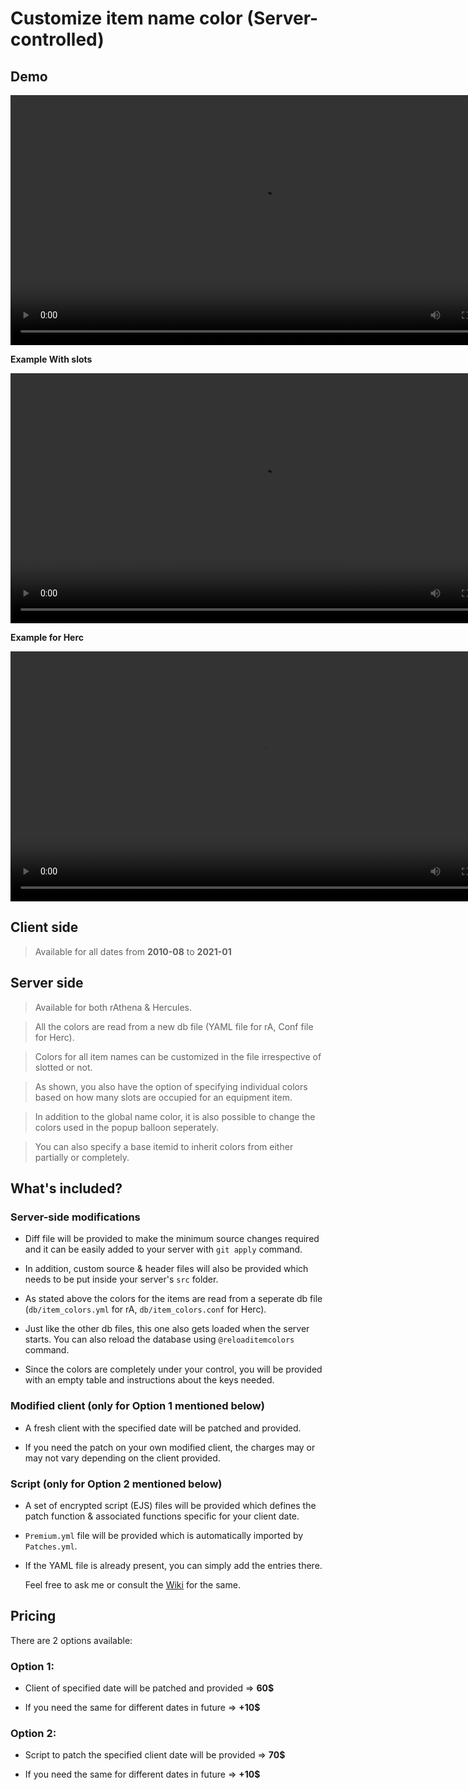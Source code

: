 
# Customize item name color (Server-controlled)

## Demo

<video src="https://raw.githubusercontent.com/Neo-Mind/Wikages/base/WARP/Clips/INameClrSrvr_Demo.mp4" width="800" controls></video>

**Example With slots**

<video src="https://raw.githubusercontent.com/Neo-Mind/Wikages/base/WARP/Clips/INameClrRa_slotDemo.mp4" width="800" controls></video>

**Example for Herc**

<video src="https://raw.githubusercontent.com/Neo-Mind/Wikages/base/WARP/Clips/INameClrHerc_slotDemo.mp4" width="800" controls></video>

## Client side
> Available for all dates from **2010-08** to **2021-01**

## Server side
> Available for both rAthena & Hercules.

> All the colors are read from a new db file (YAML file for rA, Conf file for Herc).

> Colors for all item names can be customized in the file irrespective of slotted or not.

> As shown, you also have the option of specifying individual colors based on how many slots are occupied for an equipment item.

> In addition to the global name color, it is also possible to change the colors used in the popup balloon seperately.

> You can also specify a base itemid to inherit colors from either partially or completely.

## What's included?

### Server-side modifications

- Diff file will be provided to make the minimum source changes required and it can be easily added to your server with `git apply` command.

- In addition, custom source & header files will also be provided which needs to be put inside your server's `src` folder.

- As stated above the colors for the items are read from a seperate db file (`db/item_colors.yml` for rA, `db/item_colors.conf` for Herc).

- Just like the other db files, this one also gets loaded when the server starts. You can also reload the database using `@reloaditemcolors` command.

- Since the colors are completely under your control, you will be provided with an empty table and instructions about the keys needed.

### Modified client (only for Option 1 mentioned below)

- A fresh client with the specified date will be patched and provided.

- If you need the patch on your own modified client, the charges may or may not vary depending on the client provided.

### Script (only for Option 2 mentioned below)
- A set of encrypted script (EJS) files will be provided which defines the patch function & associated functions specific for your client date.

- `Premium.yml` file will be provided which is automatically imported by `Patches.yml`.

- If the YAML file is already present, you can simply add the entries there.

  Feel free to ask me or consult the [Wiki](https://github.com/Neo-Mind/WARP/wiki/Writing-Patches#defining-patches) for the same.

## Pricing
There are 2 options available:

### Option 1:

- Client of specified date will be patched and provided => **60$**

- If you need the same for different dates in future => **+10$**

### Option 2:

- Script to patch the specified client date will be provided => **70$**

- If you need the same for different dates in future => **+10$**
